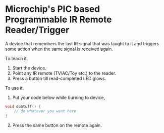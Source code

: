 # Microchip's PIC based Programmable IR Remote Reader/Trigger

A device that remembers the last IR signal that was taught to it and triggers some action when the same signal is received again.

To teach it, 
1. Start the device.
2. Point any IR remote (TV/AC/Toy etc.) to the reader.
3. Press a button till read-completed LED glows.

To use it,
1. Put your code below while burning to device,
```C
void doStuff() {
	// do whatever you want here
}
```
2. Press the same button on the remote again.

